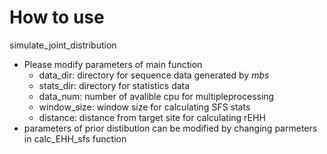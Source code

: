 # How to use
simulate_joint_distribution
- Please modify parameters of main function
  - data_dir: directory for sequence data generated by *mbs*
  - stats_dir: directory for statistics data
  - data_num: number of avalible cpu for multipleprocessing
  - window_size: window size for calculating SFS stats
  - distance: distance from target site for calculating rEHH
- parameters of prior distibution can be modified by changing parmeters in calc_EHH_sfs function
